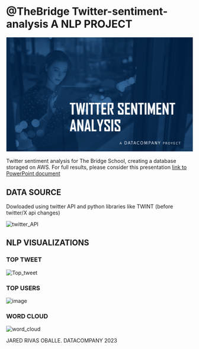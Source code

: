 # @TheBridge Twitter-sentiment-analysis A NLP PROJECT

![IMAGEN_PORTADA](/src/utils/PORTADA.png)

Twitter sentiment analysis for The Bridge School, creating a database storaged on AWS. For full results, please consider this presentation [link to PowerPoint document](TWITTER%20SENTIMENT%20ANALYSIS.pptx)

## DATA SOURCE

Dowloaded using twitter API and python libraries like TWINT (before twitter/X api changes)

![twitter_API](/src/utils/TWITTER_API.png)

## NLP VISUALIZATIONS

### TOP TWEET 

![Top_tweet](/src/utils/Tuit&más&éxito.png")

### TOP USERS 

![image](/src/utils/Tuit&users.png")

### WORD CLOUD

![word_cloud](/src/utils/Wordcloud.png")



JARED RIVAS OBALLE. 
DATACOMPANY 2023






